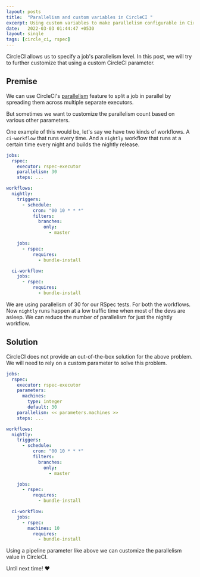 ```yaml
---
layout: posts
title:  "Parallelism and custom variables in CircleCI "
excerpt: Using custom variables to make parallelism configurable in CircleCI
date:   2022-03-03 01:44:47 +0530
layout: single
tags: [circle_ci, rspec]
---
```

CircleCI allows us to specify a job's parallelism level. In this post, we will try to further customize that using a custom CircleCI parameter.

## Premise
We can use CircleCI's [parallelism](https://circleci.com/docs/2.0/parallelism-faster-jobs/) feature to split a job in parallel by spreading them across multiple separate executors.

But sometimes we want to customize the parallelism count based on various other parameters.

One example of this would be, let's say we have two kinds of workflows. A `ci-workflow` that runs every time. And a `nightly` workflow that runs at a certain time every night and builds the nightly release.

``` yaml
jobs:
  rspec:
    executor: rspec-executor
    parallelism: 30
    steps: ...

workflows:
  nightly:
    triggers:
      - schedule:
          cron: "00 10 * * *"
          filters:
            branches:
              only:
                - master

    jobs:
      - rspec:
          requires:
            - bundle-install

  ci-workflow:
    jobs:
      - rspec:
          requires:
            - bundle-install
```

We are using parallelism of 30 for our RSpec tests. For both the workflows. Now `nightly` runs happen at a low traffic time when most of the devs are asleep. We can reduce the number of parallelism for just the nightly workflow.

## Solution
CircleCI does not provide an out-of-the-box solution for the above problem. We will need to rely on a custom parameter to solve this problem.

``` yaml
jobs:
  rspec:
    executor: rspec-executor
    parameters:
      machines:
        type: integer
        default: 30
    parallelism: << parameters.machines >>
    steps: ...

workflows:
  nightly:
    triggers:
      - schedule:
          cron: "00 10 * * *"
          filters:
            branches:
              only:
                - master

    jobs:
      - rspec:
          requires:
            - bundle-install

  ci-workflow:
    jobs:
      - rspec:
        machines: 10
          requires:
            - bundle-install
```

Using a pipeline parameter like above we can customize the parallelism value in CircleCI.

Until next time! :heart:
